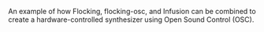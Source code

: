 An example of how Flocking, flocking-osc, and Infusion can be combined to create a hardware-controlled synthesizer using Open Sound Control (OSC).
